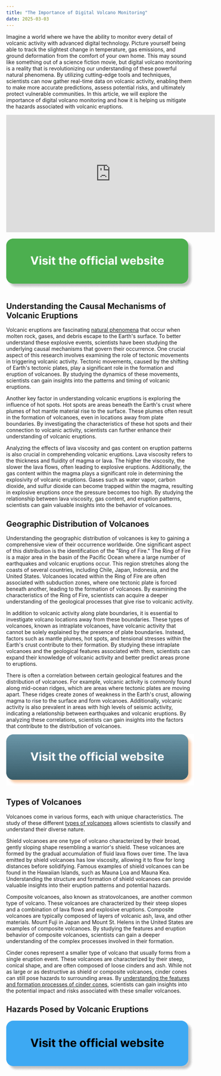 ```yaml
---
title: "The Importance of Digital Volcano Monitoring"
date: 2025-03-03
---
```


Imagine a world where we have the ability to monitor every detail of volcanic activity with advanced digital technology. Picture yourself being able to track the slightest change in temperature, gas emissions, and ground deformation from the comfort of your own home. This may sound like something out of a science fiction movie, but digital volcano monitoring is a reality that is revolutionizing our understanding of these powerful natural phenomena. By utilizing cutting-edge tools and techniques, scientists can now gather real-time data on volcanic activity, enabling them to make more accurate predictions, assess potential risks, and ultimately protect vulnerable communities. In this article, we will explore the importance of digital volcano monitoring and how it is helping us mitigate the hazards associated with volcanic eruptions.

<iframe width="560" height="315" src="https://www.youtube.com/embed/GYn5a88htOg" frameborder="0" allow="accelerometer; autoplay; encrypted-media; gyroscope; picture-in-picture" allowfullscreen></iframe>

  

[![See the The Importance of Digital Volcano Monitoring in detail.](images/visit-official-website-green-18.png "See the The Importance of Digital Volcano Monitoring in detail.")](https://www.hawaiitours.com/?ref=poolboy17 "See the The Importance of Digital Volcano Monitoring in detail.")

## Understanding the Causal Mechanisms of Volcanic Eruptions

Volcanic eruptions are fascinating [natural phenomena](https://magmamatters.com/the-art-and-science-of-volcano-monitoring/ "The Art and Science of Volcano Monitoring") that occur when molten rock, gases, and debris escape to the Earth's surface. To better understand these explosive events, scientists have been studying the underlying causal mechanisms that govern their occurrence. One crucial aspect of this research involves examining the role of tectonic movements in triggering volcanic activity. Tectonic movements, caused by the shifting of Earth's tectonic plates, play a significant role in the formation and eruption of volcanoes. By studying the dynamics of these movements, scientists can gain insights into the patterns and timing of volcanic eruptions.

Another key factor in understanding volcanic eruptions is exploring the influence of hot spots. Hot spots are areas beneath the Earth's crust where plumes of hot mantle material rise to the surface. These plumes often result in the formation of volcanoes, even in locations away from plate boundaries. By investigating the characteristics of these hot spots and their connection to volcanic activity, scientists can further enhance their understanding of volcanic eruptions.

Analyzing the effects of lava viscosity and gas content on eruption patterns is also crucial in comprehending volcanic eruptions. Lava viscosity refers to the thickness and fluidity of magma or lava. The higher the viscosity, the slower the lava flows, often leading to explosive eruptions. Additionally, the gas content within the magma plays a significant role in determining the explosivity of volcanic eruptions. Gases such as water vapor, carbon dioxide, and sulfur dioxide can become trapped within the magma, resulting in explosive eruptions once the pressure becomes too high. By studying the relationship between lava viscosity, gas content, and eruption patterns, scientists can gain valuable insights into the behavior of volcanoes.

## Geographic Distribution of Volcanoes

Understanding the geographic distribution of volcanoes is key to gaining a comprehensive view of their occurrence worldwide. One significant aspect of this distribution is the identification of the "Ring of Fire." The Ring of Fire is a major area in the basin of the Pacific Ocean where a large number of earthquakes and volcanic eruptions occur. This region stretches along the coasts of several countries, including Chile, Japan, Indonesia, and the United States. Volcanoes located within the Ring of Fire are often associated with subduction zones, where one tectonic plate is forced beneath another, leading to the formation of volcanoes. By examining the characteristics of the Ring of Fire, scientists can acquire a deeper understanding of the geological processes that give rise to volcanic activity.

In addition to volcanic activity along plate boundaries, it is essential to investigate volcano locations away from these boundaries. These types of volcanoes, known as intraplate volcanoes, have volcanic activity that cannot be solely explained by the presence of plate boundaries. Instead, factors such as mantle plumes, hot spots, and tensional stresses within the Earth's crust contribute to their formation. By studying these intraplate volcanoes and the geological features associated with them, scientists can expand their knowledge of volcanic activity and better predict areas prone to eruptions.

There is often a correlation between certain geological features and the distribution of volcanoes. For example, volcanic activity is commonly found along mid-ocean ridges, which are areas where tectonic plates are moving apart. These ridges create zones of weakness in the Earth's crust, allowing magma to rise to the surface and form volcanoes. Additionally, volcanic activity is also prevalent in areas with high levels of seismic activity, indicating a relationship between earthquakes and volcanic eruptions. By analyzing these correlations, scientists can gain insights into the factors that contribute to the distribution of volcanoes.

[![Check out the The Importance of Digital Volcano Monitoring here.](images/visit-official-website-blue-grey-3.png "Check out the The Importance of Digital Volcano Monitoring here.")](https://www.hawaiitours.com/?ref=poolboy17 "Check out the The Importance of Digital Volcano Monitoring here.")

## Types of Volcanoes

Volcanoes come in various forms, each with unique characteristics. The study of these different [types of volcanoes](https://magmamatters.com/understanding-volcanic-formation-a-comprehensive-guide/ "Understanding Volcanic Formation: A Comprehensive Guide") allows scientists to classify and understand their diverse nature.

Shield volcanoes are one type of volcano characterized by their broad, gently sloping shape resembling a warrior's shield. These volcanoes are formed by the gradual accumulation of fluid lava flows over time. The lava emitted by shield volcanoes has low viscosity, allowing it to flow for long distances before solidifying. Famous examples of shield volcanoes can be found in the Hawaiian Islands, such as Mauna Loa and Mauna Kea. Understanding the structure and formation of shield volcanoes can provide valuable insights into their eruption patterns and potential hazards.

Composite volcanoes, also known as stratovolcanoes, are another common type of volcano. These volcanoes are characterized by their steep slopes and a combination of lava flows and explosive eruptions. Composite volcanoes are typically composed of layers of volcanic ash, lava, and other materials. Mount Fuji in Japan and Mount St. Helens in the United States are examples of composite volcanoes. By studying the features and eruption behavior of composite volcanoes, scientists can gain a deeper understanding of the complex processes involved in their formation.

Cinder cones represent a smaller type of volcano that usually forms from a single eruption event. These volcanoes are characterized by their steep, conical shape, and are often composed of loose cinders and ash. While not as large or as destructive as shield or composite volcanoes, cinder cones can still pose hazards to surrounding areas. By [understanding the features and formation processes of cinder cones](https://magmamatters.com/the-birth-of-new-land-understanding-cinder-cones/), scientists can gain insights into the potential impact and risks associated with these smaller volcanoes.

## Hazards Posed by Volcanic Eruptions

[![Click to view the The Importance of Digital Volcano Monitoring.](images/visit-official-website-light-blue-15-16.png "Click to view the The Importance of Digital Volcano Monitoring.")](https://www.hawaiitours.com/?ref=poolboy17 "Click to view the The Importance of Digital Volcano Monitoring.")
